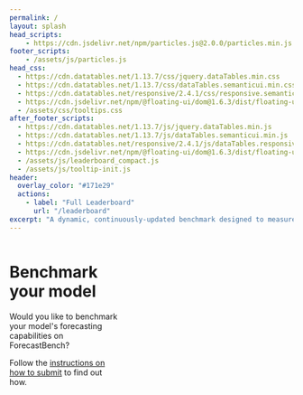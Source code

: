 ```yaml
---
permalink: /
layout: splash
head_scripts:
    - https://cdn.jsdelivr.net/npm/particles.js@2.0.0/particles.min.js
footer_scripts:
    - /assets/js/particles.js
head_css:
  - https://cdn.datatables.net/1.13.7/css/jquery.dataTables.min.css
  - https://cdn.datatables.net/1.13.7/css/dataTables.semanticui.min.css
  - https://cdn.datatables.net/responsive/2.4.1/css/responsive.semanticui.min.css
  - https://cdn.jsdelivr.net/npm/@floating-ui/dom@1.6.3/dist/floating-ui.dom.min.css
  - /assets/css/tooltips.css
after_footer_scripts:
  - https://cdn.datatables.net/1.13.7/js/jquery.dataTables.min.js
  - https://cdn.datatables.net/1.13.7/js/dataTables.semanticui.min.js
  - https://cdn.datatables.net/responsive/2.4.1/js/dataTables.responsive.min.js
  - https://cdn.jsdelivr.net/npm/@floating-ui/dom@1.6.3/dist/floating-ui.dom.min.js
  - /assets/js/leaderboard_compact.js
  - /assets/js/tooltip-init.js
header:
  overlay_color: "#171e29"
  actions:
    - label: "Full Leaderboard"
      url: "/leaderboard"
excerpt: "A dynamic, continuously-updated benchmark designed to measure the accuracy of ML systems on a constantly evolving set of forecasting questions."
---
```


<div style="display:flex;">
  <div style="flex:2; padding-right:1rem;">
      <h1>Benchmark your model</h1>
    <p>Would you like to benchmark your model's forecasting capabilities on ForecastBench?</p>
        <p>Follow the <a href="https://github.com/forecastingresearch/forecastbench/wiki/How-to-submit-to-ForecastBench">instructions on how to submit<i class="fa-solid fa-arrow-up-right-from-square"></i></a> to find out how.</p>
  </div>
  <div style="flex:3;">
        <div id="leaderboard-table"></div>
  </div>
</div>
